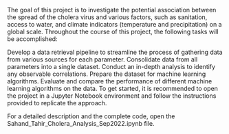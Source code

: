 The goal of this project is to investigate the potential association between the spread of the cholera virus and various factors, such as sanitation, access to water, and climate indicators (temperature and precipitation) on a global scale. Throughout the course of this project, the following tasks will be accomplished:

Develop a data retrieval pipeline to streamline the process of gathering data from various sources for each parameter.
Consolidate data from all parameters into a single dataset.
Conduct an in-depth analysis to identify any observable correlations.
Prepare the dataset for machine learning algorithms.
Evaluate and compare the performance of different machine learning algorithms on the data.
To get started, it is recommended to open the project in a Jupyter Notebook environment and follow the instructions provided to replicate the approach.

For a detailed description and the complete code, open the Sahand_Tahir_Cholera_Analysis_Sep2022.ipynb file.
